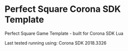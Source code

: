 # Perfect Square Corona SDK Template
Perfect Square Game Template - built for Corona SDK Lua

Last tested running using: Corona SDK 2018.3326